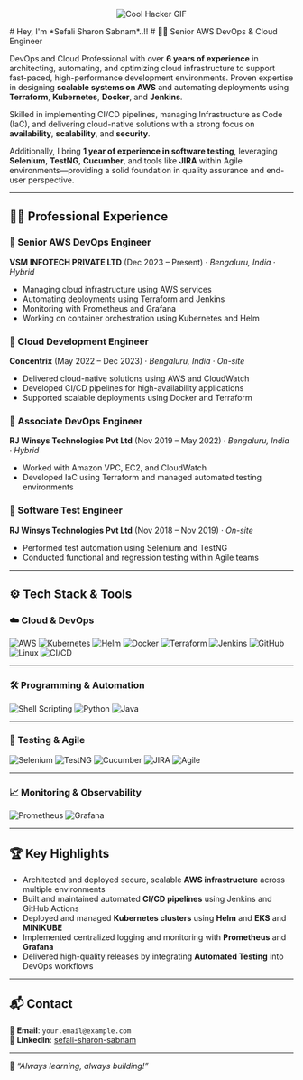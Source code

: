 <p align="center">
  <img src="https://media3.giphy.com/media/v1.Y2lkPTc5MGI3NjExMnk5cXQyYnFncnN6bm9sOHFqY25zc2NlZ2dtOXRwamV0eDkyZWJpZSZlcD12MV9pbnRlcm5hbF9naWZfYnlfaWQmY3Q9cw/paTz7UZbPfTZFRYnnB/giphy.gif" alt="Cool Hacker GIF">
</p>
# Hey, I'm *Sefali Sharon Sabnam*..!!
# 👨‍💻 Senior AWS DevOps & Cloud Engineer

DevOps and Cloud Professional with over **6 years of experience** in architecting, automating, and optimizing cloud infrastructure to support fast-paced, high-performance development environments. Proven expertise in designing **scalable systems on AWS** and automating deployments using **Terraform**, **Kubernetes**, **Docker**, and **Jenkins**.

Skilled in implementing CI/CD pipelines, managing Infrastructure as Code (IaC), and delivering cloud-native solutions with a strong focus on **availability**, **scalability**, and **security**.

Additionally, I bring **1 year of experience in software testing**, leveraging **Selenium**, **TestNG**, **Cucumber**, and tools like **JIRA** within Agile environments—providing a solid foundation in quality assurance and end-user perspective.

---

## 🧑‍💼 Professional Experience

### 🔹 Senior AWS DevOps Engineer  
**VSM INFOTECH PRIVATE LTD** (Dec 2023 – Present) · *Bengaluru, India · Hybrid*  
- Managing cloud infrastructure using AWS services  
- Automating deployments using Terraform and Jenkins  
- Monitoring with Prometheus and Grafana  
- Working on container orchestration using Kubernetes and Helm  

### 🔹 Cloud Development Engineer  
**Concentrix** (May 2022 – Dec 2023) · *Bengaluru, India · On-site*  
- Delivered cloud-native solutions using AWS and CloudWatch  
- Developed CI/CD pipelines for high-availability applications  
- Supported scalable deployments using Docker and Terraform  

### 🔹 Associate DevOps Engineer  
**RJ Winsys Technologies Pvt Ltd** (Nov 2019 – May 2022) · *Bengaluru, India · Hybrid*  
- Worked with Amazon VPC, EC2, and CloudWatch  
- Developed IaC using Terraform and managed automated testing environments  

### 🔹 Software Test Engineer  
**RJ Winsys Technologies Pvt Ltd** (Nov 2018 – Nov 2019) · *On-site*  
- Performed test automation using Selenium and TestNG  
- Conducted functional and regression testing within Agile teams  

---

## ⚙️ Tech Stack & Tools

### ☁️ Cloud & DevOps
![AWS](https://img.shields.io/badge/AWS-EC2%2FS3%2FRDS%2FIAM%2FVPC%2FCloudWatch-orange?style=for-the-badge&logo=amazon-aws&logoColor=white)
![Kubernetes](https://img.shields.io/badge/Kubernetes-326ce5?style=for-the-badge&logo=kubernetes&logoColor=white)
![Helm](https://img.shields.io/badge/Helm-0f1689?style=for-the-badge&logo=helm&logoColor=white)
![Docker](https://img.shields.io/badge/Docker-2496ed?style=for-the-badge&logo=docker&logoColor=white)
![Terraform](https://img.shields.io/badge/Terraform-7b42bc?style=for-the-badge&logo=terraform&logoColor=white)
![Jenkins](https://img.shields.io/badge/Jenkins-d24939?style=for-the-badge&logo=jenkins&logoColor=white)
![GitHub](https://img.shields.io/badge/GitHub-181717?style=for-the-badge&logo=github&logoColor=white)
![Linux](https://img.shields.io/badge/Linux-Red%20Hat-black?style=for-the-badge&logo=redhat&logoColor=white)
![CI/CD](https://img.shields.io/badge/CI%2FCD-blue?style=for-the-badge&logo=githubactions&logoColor=white)

---

### 🛠️ Programming & Automation
![Shell Scripting](https://img.shields.io/badge/Shell%20Scripting-yellow?style=for-the-badge&logo=gnu-bash&logoColor=black)
![Python](https://img.shields.io/badge/Python-blue?style=for-the-badge&logo=python&logoColor=white)
![Java](https://img.shields.io/badge/Java-007396?style=for-the-badge&logo=java&logoColor=white)

---

### 🧪 Testing & Agile
![Selenium](https://img.shields.io/badge/Selenium-43b02a?style=for-the-badge&logo=selenium&logoColor=white)
![TestNG](https://img.shields.io/badge/TestNG-ff7f50?style=for-the-badge)
![Cucumber](https://img.shields.io/badge/Cucumber-23d96c?style=for-the-badge)
![JIRA](https://img.shields.io/badge/JIRA-0052cc?style=for-the-badge&logo=jira&logoColor=white)
![Agile](https://img.shields.io/badge/Agile%20Methodology-29b6f6?style=for-the-badge)

---

### 📈 Monitoring & Observability
![Prometheus](https://img.shields.io/badge/Prometheus-e6522c?style=for-the-badge&logo=prometheus&logoColor=white)
![Grafana](https://img.shields.io/badge/Grafana-f46800?style=for-the-badge&logo=grafana&logoColor=white)

---

## 🏆 Key Highlights

- Architected and deployed secure, scalable **AWS infrastructure** across multiple environments  
- Built and maintained automated **CI/CD pipelines** using Jenkins and GitHub Actions  
- Deployed and managed **Kubernetes clusters** using **Helm** and **EKS**  and **MINIKUBE**
- Implemented centralized logging and monitoring with **Prometheus** and **Grafana**  
- Delivered high-quality releases by integrating **Automated Testing** into DevOps workflows  

---

## 📬 Contact

📧 **Email**: `your.email@example.com`  
🔗 **LinkedIn**: [sefali-sharon-sabnam](https://www.linkedin.com/in/sefali-sharon-sabnam)

---

🚀 _“Always learning, always building!”_
